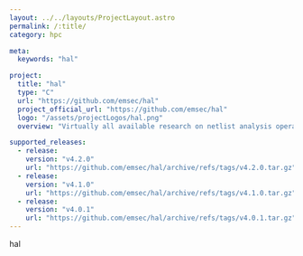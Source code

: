 ```yaml
---
layout: ../../layouts/ProjectLayout.astro
permalink: /:title/
category: hpc

meta:
  keywords: "hal"

project:
  title: "hal"
  type: "C"
  url: "https://github.com/emsec/hal"
  project_official_url: "https://github.com/emsec/hal"
  logo: "/assets/projectLogos/hal.png"
  overview: "Virtually all available research on netlist analysis operates on a graph-based representation of the netlist under inspection. At its core, HAL provides exactly that: A framework to parse netlists of arbitrary sources, e.g., FPGAs or ASICs, into a graph-based netlist representation and to provide the necessary built-in tools for traversal and analysis of the included gates and nets."

supported_releases:
  - release:
    version: "v4.2.0"
    url: "https://github.com/emsec/hal/archive/refs/tags/v4.2.0.tar.gz"
  - release:
    version: "v4.1.0"
    url: "https://github.com/emsec/hal/archive/refs/tags/v4.1.0.tar.gz"
  - release:
    version: "v4.0.1"
    url: "https://github.com/emsec/hal/archive/refs/tags/v4.0.1.tar.gz"
---
```


<p>hal</p>
